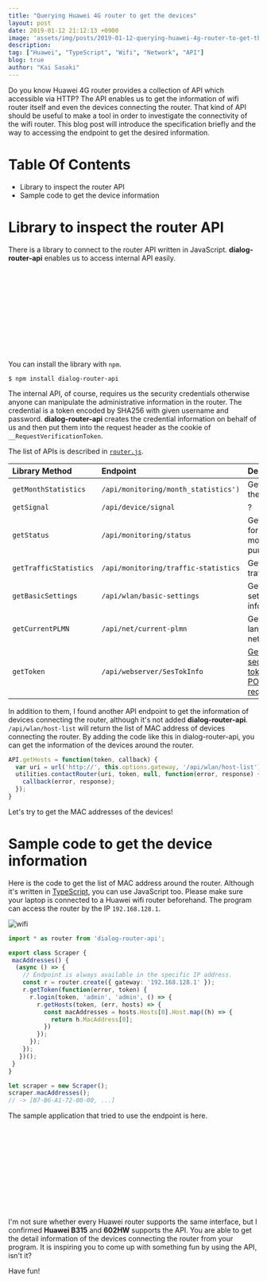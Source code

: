 ```yaml
---
title: "Querying Huawei 4G router to get the devices"
layout: post
date: 2019-01-12 21:12:13 +0900
image: 'assets/img/posts/2019-01-12-querying-huawei-4g-router-to-get-the-devices/catch.jpg'
description:
tag: ["Huawei", "TypeScript", "Wifi", "Network", "API"]
blog: true
author: "Kai Sasaki"
---
```


Do you know Huawei 4G router provides a collection of API which accessible via HTTP? The API enables us to get the information of wifi router itself and even the devices connecting the router. That kind of API should be useful to make a tool in order to investigate the connectivity of the wifi router. This blog post will introduce the specification briefly and the way to accessing the endpoint to get the desired information.

# Table Of Contents
- Library to inspect the router API
- Sample code to get the device information

# Library to inspect the router API

There is a library to connect to the router API written in JavaScript. **dialog-router-api** enables us to access internal API easily.

<div class="iframely-embed"><div class="iframely-responsive" style="height: 168px; padding-bottom: 0;"><a href="https://github.com/ishan-marikar/dialog-router-api" data-iframely-url="//cdn.iframe.ly/rvfb2Ee"></a></div></div><script async src="//cdn.iframe.ly/embed.js" charset="utf-8"></script>

You can install the library with `npm`.

```
$ npm install dialog-router-api
```

The internal API, of course, requires us the security credentials otherwise anyone can manipulate the administrative information in the router. 
The credential is a token encoded by SHA256 with given username and password. **dialog-router-api** creates the credential information on behalf of us
and then put them into the request header as the cookie of `__RequestVerificationToken`. 

The list of APIs is described in [`router.js`](https://github.com/ishan-marikar/dialog-router-api/blob/master/lib/router.js). 

|Library Method|Endpoint|Description|
|:---|:---|:---|
|`getMonthStatistics`|`/api/monitoring/month_statistics')`|Get stats of the usage|
|`getSignal`|`/api/device/signal`|?|
|`getStatus`|`/api/monitoring/status`|Get status for monitoring purpose|
|`getTrafficStatistics`|`/api/monitoring/traffic-statistics`|Get the traffic stats|
|`getBasicSettings`|`/api/wlan/basic-settings`|Get settings information|
|`getCurrentPLMN`|`/api/net/current-plmn` |Get public land mobile network|
|`getToken`|`/api/webserver/SesTokInfo`|[Get security token for POST request](https://github.com/arska/e3372/issues/1)|

In addition to them, I found another API endpoint to get the information of devices connecting the router, although it's not added **dialog-router-api**. `/api/wlan/host-list` will return the list of MAC address of devices connecting the router. By adding the code like this in dialog-router-api, you can get the information of the devices around the router.

```ts
API.getHosts = function(token, callback) {
  var uri = url('http://', this.options.gateway, '/api/wlan/host-list');
  utilities.contactRouter(uri, token, null, function(error, response) {
    callback(error, response);
  });
}
```

Let's try to get the MAC addresses of the devices!

# Sample code to get the device information

Here is the code to get the list of MAC address around the router. Although it's written in [TypeScript](https://www.typescriptlang.org/), you can use JavaScript too.
Please make sure your laptop is connected to a Huawei wifi router beforehand. The program can access the router by the IP `192.168.128.1`. 

![wifi](/assets/img/posts/2019-01-12-querying-huawei-4g-router-to-get-the-devices/wifi.png)

```ts
import * as router from 'dialog-router-api';

export class Scraper {
 macAddresses() {
  (async () => {
    // Endpoint is always available in the specific IP address.
    const r = router.create({ gateway: '192.168.128.1' });
    r.getToken(function(error, token) {
      r.login(token, 'admin', 'admin', () => {
        r.getHosts(token, (err, hosts) => {
          const macAddresses = hosts.Hosts[0].Host.map((h) => {
            return h.MacAddress[0];
          })
        });
      });
    });    
   })();   
 }
}

let scraper = new Scraper();
scraper.macAddresses();
// -> [B7-B6-A1-72-00-00, ...]
```

The sample application that tried to use the endpoint is here.

<div class="iframely-embed"><div class="iframely-responsive" style="height: 168px; padding-bottom: 0;"><a href="https://github.com/PhysicsEngine/huawei-alert" data-iframely-url="//cdn.iframe.ly/WFOgwVx"></a></div></div><script async src="//cdn.iframe.ly/embed.js" charset="utf-8"></script>

I'm not sure whether every Huawei router supports the same interface, but I confirmed **Huawei B315** and **602HW** supports the API. 
You are able to get the detail information of the devices connecting the router from your program. 
It is inspiring you to come up with something fun by using the API, isn't it?

Have fun!
